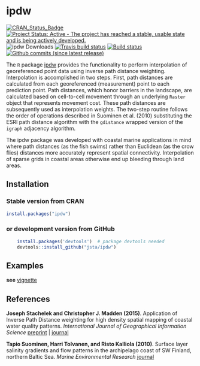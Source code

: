 
# ipdw

[![CRAN\_Status\_Badge](https://www.r-pkg.org/badges/version/ipdw)](https://cran.r-project.org/package=ipdw)
[![Project Status: Active - The project has reached a stable, usable
state and is being actively
developed.](https://www.repostatus.org/badges/latest/active.svg)](https://www.repostatus.org/#active)
![ipdw Downloads](https://cranlogs.r-pkg.org/badges/ipdw) [![Travis
build
status](https://travis-ci.org/jsta/ipdw.svg?branch=master)](https://travis-ci.org/jsta/ipdw)
[![Build
status](https://ci.appveyor.com/api/projects/status/5vb8krkx50r1qhbp?svg=true)](https://ci.appveyor.com/project/jsta/ipdw)
[![Github commits (since latest
release)](https://img.shields.io/github/commits-since/jsta/ipdw/latest.svg)]()

The `R` package
[ipdw](http://jsta.github.io/public/stachmadden2015am.pdf) provides the
functionality to perform interpolation of georeferenced point data using
inverse path distance weighting. Interpolation is accomplished in two
steps. First, path distances are calculated from each georeferenced
(measurement) point to each prediction point. Path distances, which
honor barriers in the landscape, are calculated based on cell-to-cell
movement through an underlying `Raster` object that represents movement
cost. These path distances are subsequently used as interpolation
weights. The two-step routine follows the order of operations described
in Suominen et al. (2010) substituting the ESRI path distance algorithm
with the `gdistance` wrapped version of the `igraph` adjacency
algorithm.

The ipdw package was developed with coastal marine applications in mind
where path distances (as the fish swims) rather than Euclidean (as the
crow flies) distances more accurately represent spatial connectivity.
Interpolation of sparse grids in coastal areas otherwise end up bleeding
through land areas.

## Installation

### Stable version from CRAN

``` r
install.packages("ipdw")
```

### or development version from GitHub

``` r
    install.packages('devtools')  # package devtools needed
    devtools::install_github("jsta/ipdw")
```

## Examples

**see** [vignette](https://jsta.github.com/ipdw/articles)

## References

**Joseph Stachelek and Christopher J. Madden (2015)**. Application of
Inverse Path Distance weighting for high density spatial mapping of
coastal water quality patterns. *International Journal of Geographical
Information Science*
[preprint](http://jsta.github.io/public/stachmadden2015am.pdf) |
[journal](http://dx.doi.org/10.1080/13658816.2015.1018833)

**Tapio Suominen, Harri Tolvanen, and Risto Kalliola (2010)**. Surface
layer salinity gradients and flow patterns in the archipelago coast of
SW Finland, northern Baltic Sea. *Marine Environmental Research*
[journal](http://dx.doi.org/10.1016/j.marenvres.2009.10.009)
